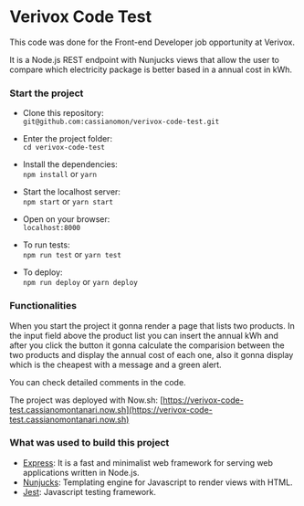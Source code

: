 # Verivox Code Test

This code was done for the Front-end Developer job opportunity at Verivox.

It is a Node.js REST endpoint with Nunjucks views that allow the user to compare which electricity package is better based in a annual cost in kWh.

### Start the project

- Clone this repository:   
  `git@github.com:cassianomon/verivox-code-test.git`
- Enter the project folder:   
  `cd verivox-code-test`
- Install the dependencies:   
  `npm install` or `yarn`
- Start the localhost server:   
  `npm start` or `yarn start`
- Open on your browser:   
  `localhost:8000`

- To run tests:   
  `npm run test` or `yarn test`

- To deploy:   
  `npm run deploy` or `yarn deploy`

### Functionalities

When you start the project it gonna render a page that lists two products. In the input field above the product list you can insert the annual kWh and after you click the button it gonna calculate the comparision between the two products and display the annual cost of each one, also it gonna display which is the cheapest with a message and a green alert.

You can check detailed comments in the code.

The project was deployed with Now.sh:
[https://verivox-code-test.cassianomontanari.now.sh](https://verivox-code-test.cassianomontanari.now.sh)

### What was used to build this project

- [Express](http://expressjs.com/): It is a fast and minimalist web framework for serving web applications written in Node.js.
- [Nunjucks](https://github.com/mozilla/nunjucks#readme): Templating engine for Javascript to render views with HTML.
- [Jest](https://jestjs.io/): Javascript testing framework.
